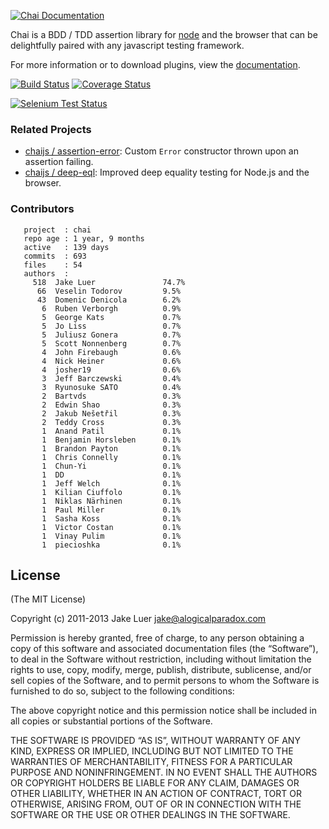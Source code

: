 [![Chai Documentation](http://chaijs.com/public/img/chai-logo.png)](http://chaijs.com)

Chai is a BDD / TDD assertion library for [node](http://nodejs.org) and the browser that can be delightfully paired with any javascript testing framework.

For more information or to download plugins, view the [documentation](http://chaijs.com).

[![Build Status](https://travis-ci.org/chaijs/chai.png?branch=master)](https://travis-ci.org/chaijs/chai) [![Coverage Status](https://coveralls.io/repos/chaijs/chai/badge.png?branch=master)](https://coveralls.io/r/chaijs/chai?branch=master)

[![Selenium Test Status](https://saucelabs.com/browser-matrix/chaijs.svg)](https://saucelabs.com/u/chaijs)

### Related Projects

- [chaijs / assertion-error](https://github.com/chaijs/assertion-error): Custom `Error` constructor thrown upon an assertion failing.
- [chaijs / deep-eql](https://github.com/chaijs/deep-eql): Improved deep equality testing for Node.js and the browser.

### Contributors

       project  : chai
       repo age : 1 year, 9 months
       active   : 139 days
       commits  : 693
       files    : 54
       authors  :
         518  Jake Luer               74.7%
          66  Veselin Todorov         9.5%
          43  Domenic Denicola        6.2%
           6  Ruben Verborgh          0.9%
           5  George Kats             0.7%
           5  Jo Liss                 0.7%
           5  Juliusz Gonera          0.7%
           5  Scott Nonnenberg        0.7%
           4  John Firebaugh          0.6%
           4  Nick Heiner             0.6%
           4  josher19                0.6%
           3  Jeff Barczewski         0.4%
           3  Ryunosuke SATO          0.4%
           2  Bartvds                 0.3%
           2  Edwin Shao              0.3%
           2  Jakub Nešetřil          0.3%
           2  Teddy Cross             0.3%
           1  Anand Patil             0.1%
           1  Benjamin Horsleben      0.1%
           1  Brandon Payton          0.1%
           1  Chris Connelly          0.1%
           1  Chun-Yi                 0.1%
           1  DD                      0.1%
           1  Jeff Welch              0.1%
           1  Kilian Ciuffolo         0.1%
           1  Niklas Närhinen         0.1%
           1  Paul Miller             0.1%
           1  Sasha Koss              0.1%
           1  Victor Costan           0.1%
           1  Vinay Pulim             0.1%
           1  piecioshka              0.1%

## License

(The MIT License)

Copyright (c) 2011-2013 Jake Luer <a href="mailto:jake@alogicalparadox.com" class="email">jake@alogicalparadox.com</a>

Permission is hereby granted, free of charge, to any person obtaining a copy of this software and associated documentation files (the “Software”), to deal in the Software without restriction, including without limitation the rights to use, copy, modify, merge, publish, distribute, sublicense, and/or sell copies of the Software, and to permit persons to whom the Software is furnished to do so, subject to the following conditions:

The above copyright notice and this permission notice shall be included in all copies or substantial portions of the Software.

THE SOFTWARE IS PROVIDED “AS IS”, WITHOUT WARRANTY OF ANY KIND, EXPRESS OR IMPLIED, INCLUDING BUT NOT LIMITED TO THE WARRANTIES OF MERCHANTABILITY, FITNESS FOR A PARTICULAR PURPOSE AND NONINFRINGEMENT. IN NO EVENT SHALL THE AUTHORS OR COPYRIGHT HOLDERS BE LIABLE FOR ANY CLAIM, DAMAGES OR OTHER LIABILITY, WHETHER IN AN ACTION OF CONTRACT, TORT OR OTHERWISE, ARISING FROM, OUT OF OR IN CONNECTION WITH THE SOFTWARE OR THE USE OR OTHER DEALINGS IN THE SOFTWARE.
